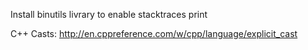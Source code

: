 Install binutils livrary to enable stacktraces print

C++ Casts: http://en.cppreference.com/w/cpp/language/explicit_cast
